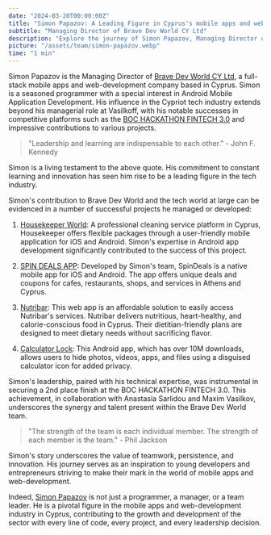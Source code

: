 ```yaml
---
date: "2024-03-20T00:00:00Z"
title: "Simon Papazov: A Leading Figure in Cyprus's mobile apps and web-development Industry"
subtitle: "Managing Director of Brave Dev World CY Ltd"
description: "Explore the journey of Simon Papazov, Managing Director of Brave Dev World CY Ltd. Discover his influence in the Cypriot tech industry and successful projects."
picture: "/assets/team/simon-papazov.webp"
time: "1 min"
---
```

Simon Papazov is the Managing Director of [Brave Dev World CY Ltd](https://vasilkoff.com), a full-stack mobile apps and web-development company based in Cyprus. Simon is a seasoned programmer with a special interest in Android Mobile Application Development. His influence in the Cypriot tech industry extends beyond his managerial role at Vasilkoff, with his notable successes in competitive platforms such as the [BOC HACKATHON FINTECH 3.0](/blog/boc-hackathon-fintech-3-0) and impressive contributions to various projects.

> "Leadership and learning are indispensable to each other." - John F. Kennedy

Simon is a living testament to the above quote. His commitment to constant learning and innovation has seen him rise to be a leading figure in the tech industry. 

Simon's contribution to Brave Dev World and the tech world at large can be evidenced in a number of successful projects he managed or developed:

1. [Housekeeper World](/portfolio/housekeeperworld): A professional cleaning service platform in Cyprus, Housekeeper offers flexible packages through a user-friendly mobile application for iOS and Android. Simon's expertise in Android app development significantly contributed to the success of this project. 

2. [SPIN DEALS APP](/portfolio/spin-deals): Developed by Simon's team, SpinDeals is a native mobile app for iOS and Android. The app offers unique deals and coupons for cafes, restaurants, shops, and services in Athens and Cyprus. 

3. [Nutribar](/portfolio/nutribar): This web app is an affordable solution to easily access Nutribar's services. Nutribar delivers nutritious, heart-healthy, and calorie-conscious food in Cyprus. Their dietitian-friendly plans are designed to meet dietary needs without sacrificing flavor. 

4. [Calculator Lock](/portfolio/calculator-lock): This Android app, which has over 10M downloads, allows users to hide photos, videos, apps, and files using a disguised calculator icon for added privacy.

Simon's leadership, paired with his technical expertise, was instrumental in securing a 2nd place finish at the BOC HACKATHON FINTECH 3.0. This achievement, in collaboration with Anastasia Sarlidou and Maxim Vasilkov, underscores the synergy and talent present within the Brave Dev World team.

> "The strength of the team is each individual member. The strength of each member is the team." - Phil Jackson

Simon's story underscores the value of teamwork, persistence, and innovation. His journey serves as an inspiration to young developers and entrepreneurs striving to make their mark in the world of mobile apps and web-development. 

Indeed, [Simon Papazov](/team/simon-papazov) is not just a programmer, a manager, or a team leader. He is a pivotal figure in the mobile apps and web-development industry in Cyprus, contributing to the growth and development of the sector with every line of code, every project, and every leadership decision.